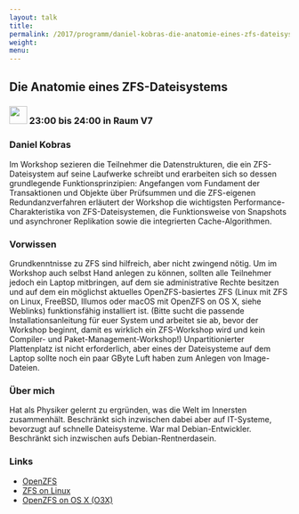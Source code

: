 ```yaml
---
layout: talk
title:
permalink: /2017/programm/daniel-kobras-die-anatomie-eines-zfs-dateisystems/
weight:
menu:
---
```

## Die Anatomie eines ZFS-Dateisystems

### <img height = "32" src="../../../images/workshop.svg"> 23:00 bis 24:00 in Raum V7

### Daniel Kobras

Im Workshop sezieren die Teilnehmer die Datenstrukturen, die ein ZFS-Dateisystem auf seine Laufwerke schreibt und erarbeiten sich so dessen grundlegende Funktionsprinzipien: Angefangen vom Fundament der Transaktionen und Objekte über Prüfsummen und die ZFS-eigenen Redundanzverfahren erläutert der Workshop die wichtigsten Performance-Charakteristika von ZFS-Dateisystemen, die Funktionsweise von Snapshots und asynchroner Replikation sowie die integrierten Cache-Algorithmen.

### Vorwissen

Grundkenntnisse zu ZFS sind hilfreich, aber nicht zwingend nötig. Um im Workshop auch selbst Hand anlegen zu können, sollten alle Teilnehmer jedoch ein Laptop mitbringen, auf dem sie administrative Rechte besitzen und auf dem ein möglichst aktuelles OpenZFS-basiertes ZFS (Linux mit ZFS on Linux, FreeBSD, Illumos oder macOS mit OpenZFS on OS X, siehe Weblinks) funktionsfähig installiert ist. (Bitte sucht die passende Installationsanleitung für euer System und arbeitet sie ab, bevor der Workshop beginnt, damit es wirklich ein ZFS-Workshop wird und kein Compiler- und Paket-Management-Workshop!) Unpartitionierter Plattenplatz ist nicht erforderlich, aber eines der Dateisysteme auf dem Laptop sollte noch ein paar GByte Luft haben zum Anlegen von Image-Dateien.

### Über mich

Hat als Physiker gelernt zu ergründen, was die Welt im Innersten zusammenhält. Beschränkt sich inzwischen dabei aber auf IT-Systeme, bevorzugt auf schnelle Dateisysteme. War mal Debian-Entwickler. Beschränkt sich inzwischen aufs Debian-Rentnerdasein.

### Links

- <a href="http://www.open-zfs.org/" target="_blank">OpenZFS</a>
- <a href="http://zfsonlinux.org/" target="_blank">ZFS on Linux</a>
- <a href="https://openzfsonosx.org/" target="_blank">OpenZFS on OS X (O3X)</a>